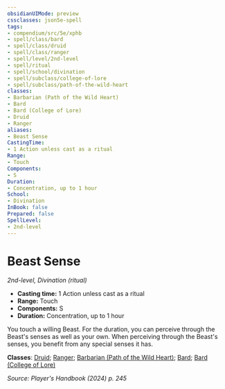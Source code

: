 ```yaml
---
obsidianUIMode: preview
cssclasses: json5e-spell
tags:
- compendium/src/5e/xphb
- spell/class/bard
- spell/class/druid
- spell/class/ranger
- spell/level/2nd-level
- spell/ritual
- spell/school/divination
- spell/subclass/college-of-lore
- spell/subclass/path-of-the-wild-heart
classes:
- Barbarian (Path of the Wild Heart)
- Bard
- Bard (College of Lore)
- Druid
- Ranger
aliases:
- Beast Sense
CastingTime: 
- 1 Action unless cast as a ritual
Range:
- Touch
Components:
- S
Duration:
- Concentration, up to 1 hour
School:
- Divination
InBook: false
Prepared: false
SpellLevel:
- 2nd-level
---
```

# Beast Sense
*2nd-level, Divination (ritual)*  


- **Casting time:** 1 Action unless cast as a ritual
- **Range:** Touch
- **Components:** S
- **Duration:** Concentration, up to 1 hour

You touch a willing Beast. For the duration, you can perceive through the Beast's senses as well as your own. When perceiving through the Beast's senses, you benefit from any special senses it has.

**Classes**: [Druid](/3-Mechanics/CLI/lists/list-spells-classes-druid.md); [Ranger](/3-Mechanics/CLI/lists/list-spells-classes-ranger.md); [Barbarian (Path of the Wild Heart)](/3-Mechanics/CLI/lists/list-spells-classes-path-of-the-wild-heart-xphb.md "subclass=XPHB;class=XPHB"); [Bard](/3-Mechanics/CLI/lists/list-spells-classes-bard.md); [Bard (College of Lore)](/3-Mechanics/CLI/lists/list-spells-classes-college-of-lore-xphb.md "subclass=XPHB;class=XPHB")

*Source: Player's Handbook (2024) p. 245*